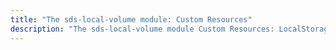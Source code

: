 ```yaml
---
title: "The sds-local-volume module: Custom Resources"
description: "The sds-local-volume module Custom Resources: LocalStorageClass."
---
```


<!-- SCHEMA -->
